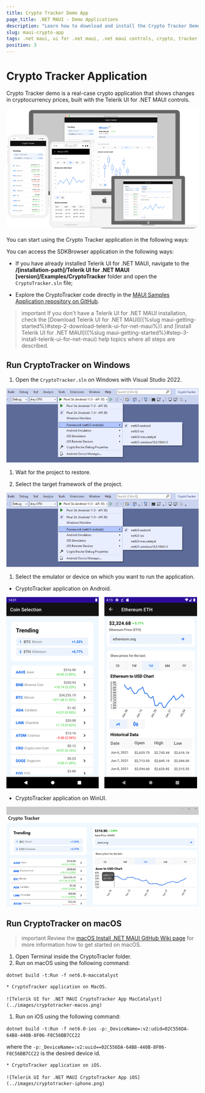```yaml
---
title: Crypto Tracker Demo App
page_title: .NET MAUI - Demo Applications
description: "Learn how to download and install the Crypto Tracker Demo App and check out the Telerik UI for .NET MAUI controls library."
slug: maui-crypto-app
tags: .net maui, ui for .net maui, .net maui controls, crypto, tracker, application
position: 3
---
```


# Crypto Tracker Application

Crypto Tracker demo is a real-case crypto application that shows changes in cryptocurrency prices, built with the Telerik UI for .NET MAUI controls.

![Telerik UI for .NET MAUI CryptoTracker App](../images/crypto-app.png)

You can start using the Crypto Tracker application in the following ways:

You can access the SDKBrowser application in the following ways:

* If you have already installed Telerik UI for .NET MAUI, navigate to the **/[installation-path]/Telerik UI for .NET MAUI [version]/Examples/CryptoTracker** folder and open the `CryptoTracker.sln` file;

* Explore the CryptoTracker code directly in the [MAUI Samples Application repository on GitHub](https://github.com/telerik/maui-samples/tree/main/Samples/CryptoTracker).

>important If you don't have a Telerik UI for .NET MAUI installation, check the [Download Telerik UI for .NET MAUI]({%slug maui-getting-started%}#step-2-download-telerik-ui-for-net-maui%}) and [Install Telerik UI for .NET MAUI]({%slug maui-getting-started%}#step-3-install-telerik-ui-for-net-maui) help topics where all steps are described. 

## Run CryptoTracker on Windows

1. Open the `CryptoTracker.sln` on Windows with Visual Studio 2022.

  ![Telerik UI .NET MAUI CryptoTracker App VS](images/sampleapps-visual-studio.png)

1. Wait for the project to restore.

1. Select the target framework of the project.

  ![Telerik UI .NET MAUI CryptoTracker App](../images/crypto-tracker-visual-studio.png)

1. Select the emulator or device on which you want to run the application.
	
 * CryptoTracker application on Android.

  ![Telerik UI for .NET MAUI CryptoTracker App Android](../images/cryptotracker-android.png)
	
 * CryptoTracker application on WinUI.

  ![Telerik UI for .NET MAUI CryptoTracker App WinUI](../images/cryptotracker-winui.png)

## Run CryptoTracker on macOS

>important Review the [macOS Install .NET MAUI GitHub Wiki page](https://github.com/dotnet/maui/wiki/macOS-Install) for more information how to get started on macOS. 

1. Open Terminal inside the CryptoTracler folder.
1. Run on macOS using the following command:

 `dotnet build -t:Run -f net6.0-maccatalyst`
 
	* CryptoTracker application on MacOS.
	
	![Telerik UI for .NET MAUI CryptoTracker App MacCatalyst](../images/cryptotracker-macos.png)

1. Run on iOS using the following command:

 `dotnet build -t:Run -f net6.0-ios -p:_DeviceName=:v2:udid=02C556DA-64B8-440B-8F06-F8C56BB7CC22`
 
 where the `-p:_DeviceName=:v2:uuid==02C556DA-64B8-440B-8F06-F8C56BB7CC22` is the desired device id.

	* CryptoTracker application on iOS.

	![Telerik UI for .NET MAUI CryptoTracker App iOS](../images/cryptotracker-iphone.png)

